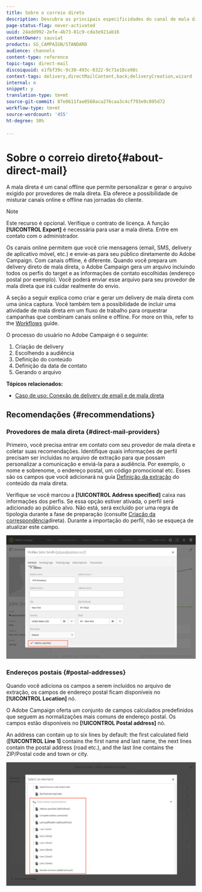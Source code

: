 ```yaml
---
title: Sobre o correio direto
description: Descubra as principais especificidades do canal de mala direta no Adobe Campaign.
page-status-flag: never-activated
uuid: 24add992-2efe-4b73-81c9-cda3e921ab16
contentOwner: sauviat
products: SG_CAMPAIGN/STANDARD
audience: channels
content-type: reference
topic-tags: direct-mail
discoiquuid: e1fbf39c-9c30-493c-8322-9c71e18ce98c
context-tags: delivery,directMailContent,back;deliveryCreation,wizard
internal: n
snippet: y
translation-type: tm+mt
source-git-commit: 87e0611fae0560aca276caa3c4cf793e9c095d72
workflow-type: tm+mt
source-wordcount: '455'
ht-degree: 30%

---
```



# Sobre o correio direto{#about-direct-mail}

A mala direta é um canal offline que permite personalizar e gerar o arquivo exigido por provedores de mala direta. Ela oferece a possibilidade de misturar canais online e offline nas jornadas do cliente.

>[!NOTE]
>
>Este recurso é opcional. Verifique o contrato de licença. A função **[!UICONTROL Export]** é necessária para usar a mala direta. Entre em contato com o administrador.

Os canais online permitem que você crie mensagens (email, SMS, delivery de aplicativo móvel, etc.) e envie-as para seu público diretamente do Adobe Campaign. Com canais offline, é diferente. Quando você prepara um delivery direto de mala direta, o Adobe Campaign gera um arquivo incluindo todos os perfis do target e as informações de contato escolhidas (endereço postal por exemplo). Você poderá enviar esse arquivo para seu provedor de mala direta que irá cuidar realmente do envio.

A seção a seguir explica como criar e gerar um delivery de mala direta com uma única captura. Você também tem a possibilidade de incluir uma atividade de mala direta em um fluxo de trabalho para orquestrar campanhas que combinam canais online e offline. For more on this, refer to the [Workflows](../../automating/using/get-started-workflows.md) guide.

O processo do usuário no Adobe Campaign é o seguinte:

1. Criação de delivery
1. Escolhendo a audiência
1. Definição do conteúdo
1. Definição da data de contato
1. Gerando o arquivo

**Tópicos relacionados:**

* [Caso de uso: Conexão de delivery de email e de mala direta](../../automating/using/coupling-email-direct-mail.md)

## Recomendações {#recommendations}

### Provedores de mala direta {#direct-mail-providers}

Primeiro, você precisa entrar em contato com seu provedor de mala direta e coletar suas recomendações. Identifique quais informações de perfil precisam ser incluídas no arquivo de extração para que possam personalizar a comunicação e enviá-la para a audiência. Por exemplo, o nome e sobrenome, o endereço postal, um código promocional etc. Esses são os campos que você adicionará na guia [Definição da extração](../../channels/using/defining-the-direct-mail-content.md#defining-the-extraction) do conteúdo da mala direta.

Verifique se você marcou a **[!UICONTROL Address specified]** caixa nas informações dos perfis. Se essa opção estiver ativada, o perfil será adicionado ao público alvo. Não está, será excluído por uma regra de tipologia durante a fase de preparação (consulte [Criação da correspondência](../../channels/using/creating-the-direct-mail.md)direta). Durante a importação do perfil, não se esqueça de atualizar este campo.

![](assets/direct_mail_22.png)

### Endereços postais {#postal-addresses}

Quando você adiciona os campos a serem incluídos no arquivo de extração, os campos de endereço postal ficam disponíveis no **[!UICONTROL Location]** nó.

O Adobe Campaign oferta um conjunto de campos calculados predefinidos que seguem as normalizações mais comuns de endereço postal. Os campos estão disponíveis no **[!UICONTROL Postal address]** nó.

An address can contain up to six lines by default: the first calculated field (**[!UICONTROL Line 1]** contains the first name and last name, the next lines contain the postal address (road etc.), and the last line contains the ZIP/Postal code and town or city.

![](assets/direct_mail_23.png)
